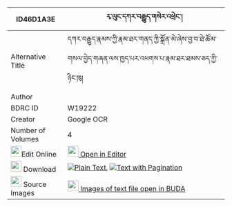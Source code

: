 |ID46D1A3E|རྭ་ལུང་དཀར་བརྒྱུད་གསེར་འཕྲེང་། 
| --- | --- 
|Alternative Title |དཀར་བརྒྱུད་རྣམས་ཀྱི་རྣམ་ཐར་གནད་ཀྱི་སྒྲོན་མེ་ཞེས་བྱ་བ་ཐེ་ཚོམ་གསལ་བྱེད་གཞན་ལས་ཁྱད་པར་འཕགས་པ་རྣམ་ཐར་ཐམས་ཅད་ཀྱི་ཉིང་ཁུ།
|Author | 
|BDRC ID | W19222
|Creator | Google OCR
|Number of Volumes| 4
|<img width="25" src="https://img.icons8.com/color/25/000000/edit-property.png">Edit Online| [<img width="25" src="https://avatars.githubusercontent.com/u/45091458?s=200&v=4"> Open in Editor](http://editor.openpecha.org/ID46D1A3E)
|<img width="25" src="https://img.icons8.com/fluent/48/000000/download-2.png"/>  Download | [![](https://img.icons8.com/color/20/000000/txt.png)Plain Text](https://github.com/Openpecha/ID46D1A3E/releases/download/v1/ra_lung_ka_ra_gyu_sertreng_plain_ID46D1A3E.zip), [![](https://img.icons8.com/color/20/000000/txt.png)Text with Pagination](https://github.com/Openpecha/ID46D1A3E/releases/download/v1/ra_lung_ka_ra_gyu_sertreng_pages_ID46D1A3E.zip)
|<img width="25" src="https://img.icons8.com/plasticine/100/000000/pictures-folder.png"/>  Source Images | [<img width="25" src="https://library.bdrc.io/icons/BUDA-small.svg"> Images of text file open in BUDA](https://library.bdrc.io/show/bdr:W19222)